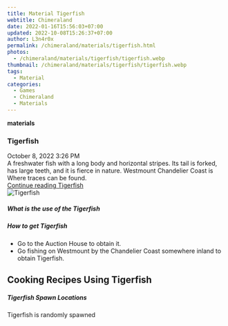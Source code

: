 ```yaml
---
title: Material Tigerfish
webtitle: Chimeraland
date: 2022-01-16T15:56:03+07:00
updated: 2022-10-08T15:26:37+07:00
author: L3n4r0x
permalink: /chimeraland/materials/tigerfish.html
photos:
  - /chimeraland/materials/tigerfish/tigerfish.webp
thumbnail: /chimeraland/materials/tigerfish/tigerfish.webp
tags:
  - Material
categories:
  - Games
  - Chimeraland
  - Materials
---
```


<section id="bootstrap-wrapper">
  <link
    rel="stylesheet"
    href="https://cdn.statically.io/gh/dimaslanjaka/Web-Manajemen/40ac3225/css/bootstrap-4.5-wrapper.css"
  />
  <div
    class="row g-0 border rounded overflow-hidden flex-md-row mb-4 shadow-sm position-relative"
  >
    <div class="col p-4 d-flex flex-column position-static">
      <strong class="d-inline-block mb-2 text-success">materials</strong>
      <h3 class="mb-0">Tigerfish</h3>
      <div class="mb-1 text-muted">October 8, 2022 3:26 PM</div>
      <div class="mb-2 border p-1">
        A freshwater fish with a long body and horizontal stripes. Its tail is
        forked, has large teeth, and it is fierce in nature. Westmount
        Chandelier Coast is Where traces can be found.
      </div>
      <a
        href="/chimeraland/materials/tigerfish.html"
        class="stretched-link d-none"
        >Continue reading Tigerfish</a
      >
    </div>
    <div class="col-auto d-none d-lg-block">
      <img
        src="/chimeraland/materials/tigerfish/tigerfish.webp"
        alt="Tigerfish"
      />
    </div>
  </div>
  <div class="row">
    <div class="col-lg-6 col-12 mb-2">
      <div class="card">
        <div class="card-body">
          <h5 class="card-title">What is the use of the Tigerfish</h5>
          <div class="card-text"><ul></ul></div>
        </div>
      </div>
    </div>
    <div class="col-lg-6 col-12 mb-2">
      <div class="card">
        <div class="card-body">
          <h5 class="card-title">How to get Tigerfish</h5>
          <div class="card-text">
            <ul>
              <li>Go to the Auction House to obtain it.</li>
              <li>
                Go fishing on Westmount by the Chandelier Coast somewhere inland
                to obtain Tigerfish.
              </li>
            </ul>
          </div>
        </div>
      </div>
    </div>
    <div class="col-12 mb-2">
      <h2 id="cookable">Cooking Recipes Using Tigerfish</h2>
    </div>
    <div class="col-12 mb-2">
      <h5>Tigerfish Spawn Locations</h5>
      <p>Tigerfish is randomly spawned</p>
    </div>
  </div>
</section>